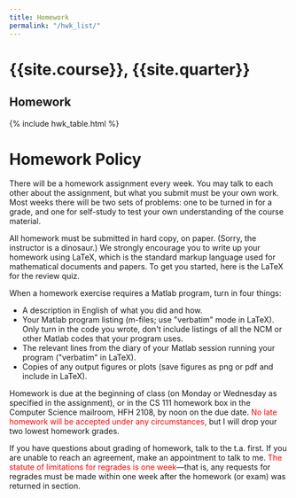 ```yaml
---
title: Homework
permalink: "/hwk_list/"
---
```


# {{site.course}}, {{site.quarter}}

## Homework

{% include hwk_table.html %}

# Homework Policy

There will be a homework assignment every week.  You may talk to each
other about the assignment, but what you submit must be your own work.
Most weeks there will be two sets of problems: one to be turned in for
a grade, and one for self-study to test your own understanding of the
course material.

All homework must be submitted in hard copy, on paper.  (Sorry, the
instructor is a dinosaur.)  We strongly encourage you to write up your
homework using LaTeX, which is the standard markup language used for
mathematical documents and papers.  To get you started, here is the
LaTeX for the review quiz.

When a homework exercise requires a Matlab program, turn in four things:

* A description in English of what you did and how.
* Your Matlab program listing (m-files; use "verbatim" mode in LaTeX).  Only turn in the code you wrote, don't include listings of all the NCM or other Matlab codes that your program uses.
* The relevant lines from the diary of your Matlab session running your program ("verbatim" in LaTeX).
* Copies of any output figures or plots (save figures as png or pdf and include in LaTeX).

Homework is due at the beginning of class (on Monday or Wednesday as
specified in the assignment), or in the CS 111 homework box in the
Computer Science mailroom, HFH 2108, by noon on the due date.  <span
style="color:red;">No late homework will be accepted under any
circumstances,</span> but I will drop your two lowest homework grades.

If you have questions about grading of homework, talk to the
t.a. first.  If you are unable to reach an agreement, make an
appointment to talk to me.  <span style="color:red">The statute of
limitations for regrades is one week</span>&mdash;that is, any
requests for regrades must be made within one week after the homework
(or exam) was returned in section.
